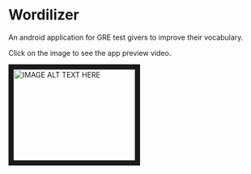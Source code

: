 Wordilizer
==========

An android application for GRE test givers to improve their vocabulary.

Click on the image to see the app preview video.

<a href="http://www.youtube.com/watch?feature=player_embedded&v=mCLzkXUROsk" target="_blank"><img src="http://img.youtube.com/vi/mCLzkXUROsk/0.jpg" 
alt="IMAGE ALT TEXT HERE" width="240" height="180" border="10" /></a>
